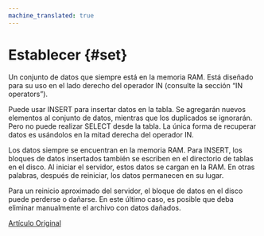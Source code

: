 ```yaml
---
machine_translated: true
---
```


# Establecer {#set}

Un conjunto de datos que siempre está en la memoria RAM. Está diseñado para su uso en el lado derecho del operador IN (consulte la sección “IN operators”).

Puede usar INSERT para insertar datos en la tabla. Se agregarán nuevos elementos al conjunto de datos, mientras que los duplicados se ignorarán.
Pero no puede realizar SELECT desde la tabla. La única forma de recuperar datos es usándolos en la mitad derecha del operador IN.

Los datos siempre se encuentran en la memoria RAM. Para INSERT, los bloques de datos insertados también se escriben en el directorio de tablas en el disco. Al iniciar el servidor, estos datos se cargan en la RAM. En otras palabras, después de reiniciar, los datos permanecen en su lugar.

Para un reinicio aproximado del servidor, el bloque de datos en el disco puede perderse o dañarse. En este último caso, es posible que deba eliminar manualmente el archivo con datos dañados.

[Artículo Original](https://clickhouse.tech/docs/es/operations/table_engines/set/) <!--hide-->
